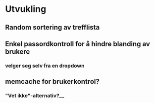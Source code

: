 # Utvukling
## Random sortering av trefflista
## Enkel passordkontroll for å hindre blanding av brukere
### velger seg selv fra en dropdown
## memcache for brukerkontrol?

### "Vet ikke"-alternativ?__

